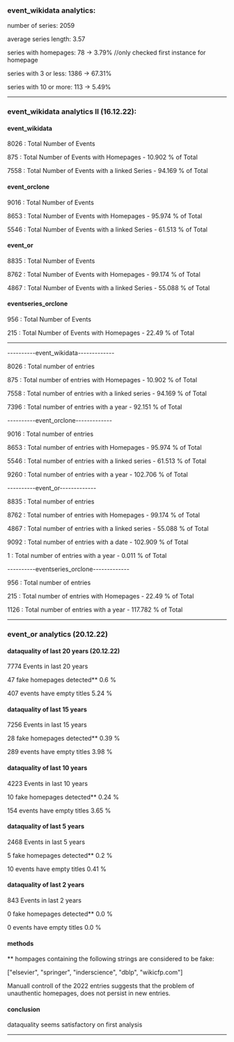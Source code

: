 ### event_wikidata analytics:

number of series: 2059

average series length: 3.57

series with homepages: 78 -> 3.79% //only checked first instance for homepage

series with 3 or less: 1386 -> 67.31%

series with 10 or more: 113 -> 5.49%

---

### event_wikidata analytics II (16.12.22):

#### event_wikidata

8026  : Total Number of Events

875  : Total Number of Events with Homepages - 10.902 % of Total

7558  : Total Number of Events with a linked Series - 94.169 % of Total

#### event_orclone

9016  : Total Number of Events

8653  : Total Number of Events with Homepages - 95.974 % of Total

5546  : Total Number of Events with a linked Series - 61.513 % of Total

#### event_or

8835  : Total Number of Events

8762  : Total Number of Events with Homepages - 99.174 % of Total

4867  : Total Number of Events with a linked Series - 55.088 % of Total

#### eventseries_orclone

956  : Total Number of Events

215  : Total Number of Events with Homepages - 22.49 % of Total

---
----------event_wikidata-------------

8026  : Total number of entries

875  : Total number of entries with Homepages - 10.902 % of Total

7558  : Total number of entries with a linked series - 94.169 % of Total

7396  : Total number of entries with a year - 92.151 % of Total

----------event_orclone-------------

9016  : Total number of entries

8653  : Total number of entries with Homepages - 95.974 % of Total

5546  : Total number of entries with a linked series - 61.513 % of Total

9260  : Total number of entries with a year - 102.706 % of Total

----------event_or-------------

8835  : Total number of entries

8762  : Total number of entries with Homepages - 99.174 % of Total

4867  : Total number of entries with a linked series - 55.088 % of Total

9092  : Total number of entries with a date - 102.909 % of Total

1  : Total number of entries with a year - 0.011 % of Total

----------eventseries_orclone-------------

956  : Total number of entries

215  : Total number of entries with Homepages - 22.49 % of Total

1126  : Total number of entries with a year - 117.782 % of Total

---

### event_or analytics (20.12.22)

#### dataquality of last 20 years (20.12.22)

7774  Events in last 20  years

47  fake homepages detected** 0.6 %

407  events have empty titles 5.24 %


#### dataquality of last 15 years

7256  Events in last 15  years

28  fake homepages detected** 0.39 %

289  events have empty titles 3.98 %


#### dataquality of last 10 years

4223  Events in last 10  years

10  fake homepages detected** 0.24 %

154  events have empty titles 3.65 %


#### dataquality of last 5 years

2468  Events in last 5  years

5  fake homepages detected** 0.2 %

10  events have empty titles 0.41 %


#### dataquality of last 2 years

843  Events in last 2  years

0  fake homepages detected** 0.0 %

0  events have empty titles 0.0 %

#### methods
** hompages containing the following strings are considered to be fake:

["elsevier", "springer", "inderscience", "dblp", "wikicfp.com"]

Manuall controll of the 2022 entries suggests that the problem of unauthentic homepages, does not persist in new entries.

#### conclusion

dataquality seems satisfactory on first analysis

---